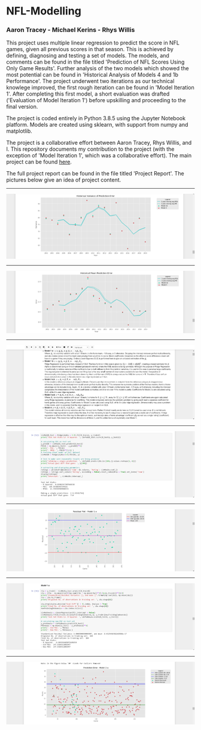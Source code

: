 # NFL-Modelling
### Aaron Tracey - Michael Kerins - Rhys Willis

This project uses multiple linear regression to predict the score in NFL games, given all previous scores in that season. This is achieved by defining, diagnosing and testing a set of models. The models, and comments can be found in the file titled 'Prediction of NFL Scores Using Only Game Results'. Further analysis of the two models which showed the most potential can be found in 'Historical Analysis of Models 4 and 1b Performance'. The project underwent two iterations as our technical knowlege improved, the first rough iteration can be found in 'Model Iteration 1'. After completing this first model, a short evaluation was drafted ('Evaluation of Model Iteration 1') before upskilling and proceeding to the final version. 

The project is coded entirely in Python 3.8.5 using the Jupyter Notebook platform. Models are created using sklearn, with support from numpy and matplotlib.

The project is a collaborative effort between Aaron Tracey, Rhys Willis, and I. This repository documents my contribution to the project (with the exception of 'Model Iteration 1', which was a collaborative effort). The main project can be found [here](https://github.com/aaron-tracey/SportsBettingRobot).

The full project report can be found in the file titled 'Project Report'. The pictures below give an idea of project content.

---

![alt text](images/1.png)

---

![alt text](images/2.png)

---

![alt text](images/3.png)

---

![alt text](images/4.png)

---

![alt text](images/5.png)

---

![alt text](images/6.png)

---

![alt text](images/7.png)

